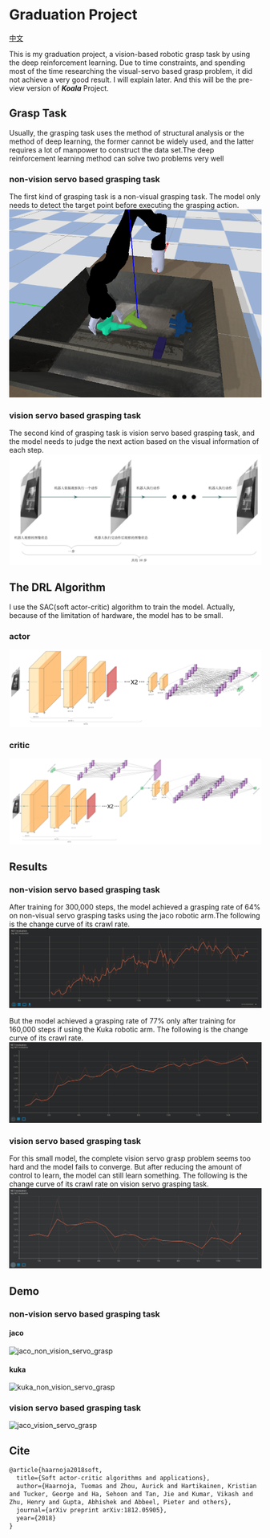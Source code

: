 # Graduation Project

[中文](./README-ZH.md)

This is my graduation project, a vision-based robotic grasp task by using the deep reinforcement learning.
Due to time constraints, and spending most of the time researching the visual-servo based grasp problem, it did not achieve a very good result. I will explain later. And this will be the pre-view version of ***Koala*** Project.

## Grasp Task
Usually, the grasping task uses the method of structural analysis or the method of deep learning, the former cannot be widely used, and the latter requires a lot of manpower to construct the data set.The deep reinforcement learning method can solve two problems very well

### non-vision servo based grasping task
The first kind of grasping task is a non-visual grasping task. The model only needs to detect the target point before executing the grasping action.
![non-vision_servo_based_grasp_task](./Docs/Picture/non-vision_servo_based_grasp_task.png)

### vision servo based grasping task
The second kind of grasping task is vision servo based grasping task, and the model needs to judge the next action based on the visual information of each step.
![vision_servo_based_grasp_task](./Docs/Picture/vision_servo_based_grasp_task.png)

## The DRL Algorithm
I use the SAC(soft actor-critic) algorithm to train the model. Actually, because of the limitation of hardware, the model has to be small. 
### actor
![actor](./Docs/Picture/SAC_Actor.png)
### critic
![critic](./Docs/Picture/SAC_Critic.png)

## Results
### non-vision servo based grasping task

After training for 300,000 steps, the model achieved a grasping rate of 64% on non-visual servo grasping tasks using the jaco robotic arm.The following is the change curve of its crawl rate.
![jaco_non_vision_servo_grasping_rate](./Docs/Picture/jaco_non_vision_servo_grasping_rate.png)

But the model achieved a grasping rate of 77% only after training for 160,000 steps if using the Kuka robotic arm. The following is the change curve of its crawl rate.
![kuka_non_vision_servo_grasping_rate](./Docs/Picture/kuka_non_vision_servo_grasping_rate.png)

### vision servo based grasping task

For this small model, the complete vision servo grasp problem seems too hard and the model fails to converge. But after reducing the amount of control to learn, the model can still learn something. The following is the change curve of its crawl rate on vision servo grasping task.
![jaco_half_vision_servo_grasping_rate](./Docs/Picture/jaco_half_vision_servo_grasping_rate.png)

## Demo
### non-vision servo based grasping task
#### jaco
![jaco_non_vision_servo_grasp](./Docs/Picture/jaco_non_vision_servo_grasp.gif)

#### kuka
![kuka_non_vision_servo_grasp](./Docs/Picture/kuka_non_vision_servo_grasp.gif)

### vision servo based grasping task
![jaco_vision_servo_grasp](./Docs/Picture/jaco_half_vision_servo_grasp.gif)


## Cite
```
@article{haarnoja2018soft,
  title={Soft actor-critic algorithms and applications},
  author={Haarnoja, Tuomas and Zhou, Aurick and Hartikainen, Kristian and Tucker, George and Ha, Sehoon and Tan, Jie and Kumar, Vikash and Zhu, Henry and Gupta, Abhishek and Abbeel, Pieter and others},
  journal={arXiv preprint arXiv:1812.05905},
  year={2018}
}
```